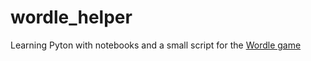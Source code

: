 # wordle_helper
Learning Pyton with notebooks and a small script for the [Wordle game](https://www.powerlanguage.co.uk/wordle/)
